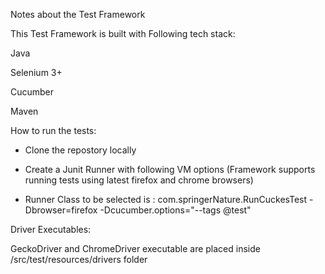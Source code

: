 Notes about the Test Framework


This Test Framework is built with Following tech stack:


Java

Selenium 3+

Cucumber

Maven




How to run the tests:

- Clone the repostory locally

- Create a Junit Runner with following VM options (Framework supports running tests using latest firefox and chrome browsers)

- Runner Class to be selected is : com.springerNature.RunCuckesTest -Dbrowser=firefox -Dcucumber.options="--tags @test"


Driver Executables:


GeckoDriver and ChromeDriver executable are placed inside /src/test/resources/drivers folder
